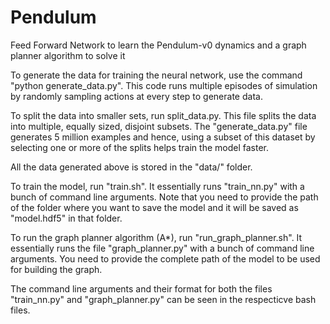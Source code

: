 # Pendulum
Feed Forward Network to learn the Pendulum-v0 dynamics and a graph planner algorithm to solve it

To generate the data for training the neural network, use the command "python generate_data.py". This code runs multiple episodes of simulation by randomly sampling actions at every step to generate data. 

To split the data into smaller sets, run split_data.py. This file splits the data into multiple, equally sized, disjoint subsets. The "generate_data.py" file generates 5 million examples and hence, using a subset of this dataset by selecting one or more of the splits helps train the model faster. 

All the data generated above is stored in the "data/" folder.

To train the model, run "train.sh". It essentially runs "train_nn.py" with a bunch of command line arguments. Note that you need to provide the path of the folder where you want to save the model and it will be saved as "model.hdf5" in that folder. 

To run the graph planner algorithm (A*), run "run_graph_planner.sh". It essentially runs the file "graph_planner.py" with a bunch of command line arguments. You need to provide the complete path of the model to be used for building the graph. 


The command line arguments and their format for both the files "train_nn.py" and "graph_planner.py" can be seen in the respecticve bash files.
